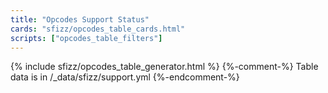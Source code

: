 ```yaml
---
title: "Opcodes Support Status"
cards: "sfizz/opcodes_table_cards.html"
scripts: ["opcodes_table_filters"]
---
```

<div markdown="0">
{% include sfizz/opcodes_table_generator.html %}
{%-comment-%} Table data is in /_data/sfizz/support.yml {%-endcomment-%}
</div>
